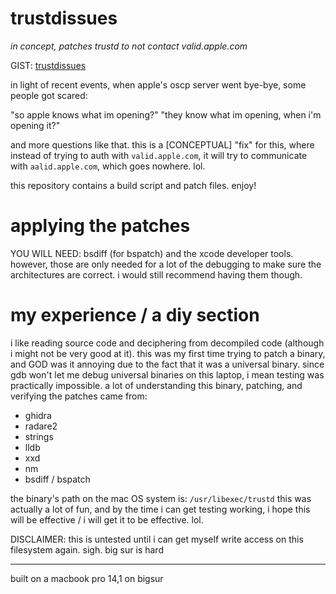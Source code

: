 # trustdissues

*in concept, patches trustd to not contact valid.apple.com*

GIST: [trustdissues](https://gist.github.com/bfu4/532be7173aef3c94e34bcd649e207641)

in light of recent events, when apple's oscp server went bye-bye, some people got scared:

"so apple knows what im opening?"
"they know what im opening, when i'm opening it?"

and more questions like that.
this is a [CONCEPTUAL] "fix" for this, where instead of trying to auth with
`valid.apple.com`, it will try to communicate with `aalid.apple.com`, which goes nowhere. lol.

this repository contains a build script and patch files. enjoy!

# applying the patches

YOU WILL NEED: bsdiff (for bspatch) and the xcode developer tools. however, those are only needed for a lot of the debugging to make sure the architectures are correct. i would still recommend having them though.

# my experience / a diy section

i like reading source code and deciphering from decompiled code (although i might not be very good at it). this was my first time trying to patch a binary, and GOD was it annoying due to the fact that it was a universal binary. since gdb won't let me debug universal binaries on this laptop, i mean testing was practically impossible. a lot of understanding this binary, patching, and verifying the patches came from:

* ghidra
* radare2
* strings
* lldb
* xxd
* nm
* bsdiff / bspatch

the binary's path on the mac OS system is: `/usr/libexec/trustd`
this was actually a lot of fun, and by the time i can get testing working, i hope this will be effective / i will get it to be effective. lol.


DISCLAIMER: this is untested until i can get myself write access on this 
filesystem again. sigh. big sur is hard

-------------------------------------------------------------------

built on a macbook pro 14,1 on bigsur
